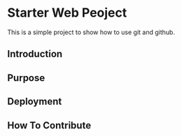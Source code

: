 # Starter Web Peoject

This is a simple project to show how to use git and github.

## Introduction

## Purpose

## Deployment

## How To Contribute